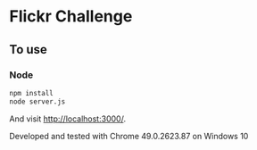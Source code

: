 # Flickr Challenge

## To use

### Node

```sh
npm install
node server.js
```

And visit <http://localhost:3000/>. 

Developed and tested with Chrome 49.0.2623.87 on Windows 10
